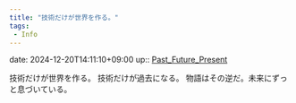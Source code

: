 ```yaml
---
title: "技術だけが世界を作る。"
tags:
 - Info
---
```


date: 2024-12-20T14:11:10+09:00
up:: [Past_Future_Present](../Bar/Novel/Topics/Past_Future_Present.md)

技術だけが世界を作る。
技術だけが過去になる。
物語はその逆だ。未来にずっと息づいている。